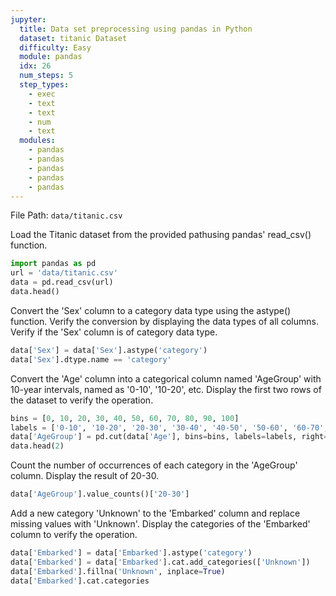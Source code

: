 ```yaml
---
jupyter:
  title: Data set preprocessing using pandas in Python
  dataset: titanic Dataset
  difficulty: Easy
  module: pandas
  idx: 26
  num_steps: 5
  step_types:
    - exec
    - text
    - text
    - num
    - text
  modules:
    - pandas
    - pandas
    - pandas
    - pandas
    - pandas
---
```


File Path: `data/titanic.csv`

Load the Titanic dataset from the provided pathusing pandas' read_csv() function.
```python
import pandas as pd
url = 'data/titanic.csv'
data = pd.read_csv(url)
data.head()
```

Convert the 'Sex' column to a category data type using the astype() function. Verify the conversion by displaying the data types of all columns. Verify if the 'Sex' column is of category data type.
```python
data['Sex'] = data['Sex'].astype('category')
data['Sex'].dtype.name == 'category'
```

Convert the 'Age' column into a categorical column named 'AgeGroup' with 10-year intervals, named as '0-10', '10-20', etc. Display the first two rows of the dataset to verify the operation.
```python
bins = [0, 10, 20, 30, 40, 50, 60, 70, 80, 90, 100]
labels = ['0-10', '10-20', '20-30', '30-40', '40-50', '50-60', '60-70', '70-80', '80-90', '90-100']
data['AgeGroup'] = pd.cut(data['Age'], bins=bins, labels=labels, right=False)
data.head(2)
```

Count the number of occurrences of each category in the 'AgeGroup' column. Display the result of 20-30.
```python
data['AgeGroup'].value_counts()['20-30']
```

Add a new category 'Unknown' to the 'Embarked' column and replace missing values with 'Unknown'. Display the categories of the 'Embarked' column to verify the operation.
```python
data['Embarked'] = data['Embarked'].astype('category')
data['Embarked'] = data['Embarked'].cat.add_categories(['Unknown'])
data['Embarked'].fillna('Unknown', inplace=True)
data['Embarked'].cat.categories
```
